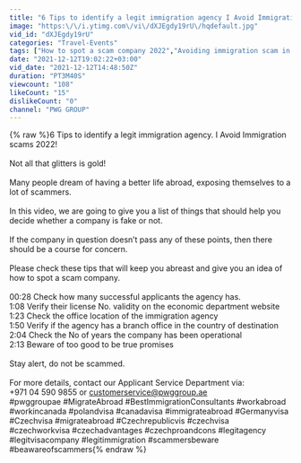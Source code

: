 ```yaml
---
title: "6 Tips to identify a legit immigration agency I Avoid Immigration scams 2022"
image: "https:\/\/i.ytimg.com\/vi\/dXJEgdy19rU\/hqdefault.jpg"
vid_id: "dXJEgdy19rU"
categories: "Travel-Events"
tags: ["How to spot a scam company 2022","Avoiding immigration scam in dubai","Spotting a fake company"]
date: "2021-12-12T19:02:22+03:00"
vid_date: "2021-12-12T14:48:50Z"
duration: "PT3M40S"
viewcount: "108"
likeCount: "15"
dislikeCount: "0"
channel: "PWG GROUP"
---
```

{% raw %}6 Tips to identify a legit immigration agency. I Avoid Immigration scams 2022!<br /><br />Not all that glitters is gold!<br /><br />Many people dream of having a better life abroad, exposing themselves to a lot of scammers.<br /><br />In this video, we are going to give you a list of things that should help you decide whether a company is fake or not. <br /><br />If the company in question doesn’t pass any of these points, then there should be a course for concern.<br /><br />Please check these tips that will keep you abreast and give you an idea of how to spot a scam company.<br /><br />00:28 Check how many successful applicants the agency has.<br />1:08 Verify their license No. validity on the economic department website<br />1:23 Check the office location of the immigration agency<br />1:50 Verify if the agency has a branch office in the country of destination<br />2:04 Check the No of years the company has been operational<br />2:13 Beware of too good to be true promises<br /> <br />Stay alert, do not be scammed.<br /> <br />For more details, contact our Applicant Service Department via:<br />+971 04 590 9855 or customerservice@pwggroup.ae <br />#pwggroupae #MigrateAbroad #BestImmigrationConsultants #workabroad #workincanada #polandvisa #canadavisa #immigrateabroad #Germanyvisa #Czechvisa #migrateabroad #Czechrepublicvis #czechvisa #czechworkvisa #czechadvantages #czechproandcons #legitagency #legitvisacompany #legitimmigration #scammersbeware #beawareofscammers{% endraw %}
